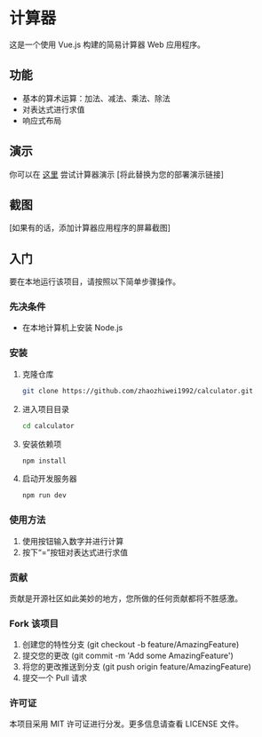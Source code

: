 # 计算器

这是一个使用 Vue.js 构建的简易计算器 Web 应用程序。

## 功能

- 基本的算术运算：加法、减法、乘法、除法
- 对表达式进行求值
- 响应式布局

## 演示

你可以在 [这里](#) 尝试计算器演示 [将此替换为您的部署演示链接]

## 截图

[如果有的话，添加计算器应用程序的屏幕截图]

## 入门

要在本地运行该项目，请按照以下简单步骤操作。

### 先决条件

- 在本地计算机上安装 Node.js

### 安装

1. 克隆仓库
   ```sh
   git clone https://github.com/zhaozhiwei1992/calculator.git
2. 进入项目目录
   ```sh
   cd calculator
3. 安装依赖项
   ```sh
   npm install
4. 启动开发服务器
   ```sh
   npm run dev

### 使用方法

1. 使用按钮输入数字并进行计算
2. 按下“=”按钮对表达式进行求值

### 贡献

贡献是开源社区如此美妙的地方，您所做的任何贡献都将不胜感激。

### Fork 该项目

1. 创建您的特性分支 (git checkout -b feature/AmazingFeature)
2. 提交您的更改 (git commit -m 'Add some AmazingFeature')
3. 将您的更改推送到分支 (git push origin feature/AmazingFeature)
4. 提交一个 Pull 请求

### 许可证

本项目采用 MIT 许可证进行分发。更多信息请查看 LICENSE 文件。
